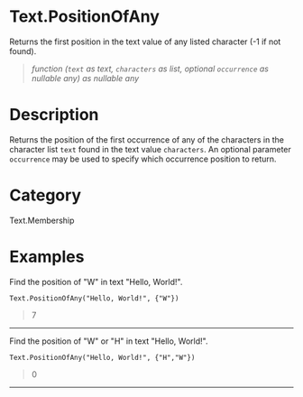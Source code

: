 # Text.PositionOfAny
Returns the first position in the text value of any listed character (-1 if not found).
> _function (<code>text</code> as text, <code>characters</code> as list, optional <code>occurrence</code> as nullable any) as nullable any_

# Description 
Returns the position of the first occurrence of any of the characters in the character list <code>text</code> found in the text value <code>characters</code>. 
    An optional parameter <code>occurrence</code> may be used to specify which occurrence position to return.
# Category 
Text.Membership
# Examples 
Find the position of "W" in text "Hello, World!".
```
Text.PositionOfAny("Hello, World!", {"W"})
```
> 7
***
Find the position of "W" or "H" in text "Hello, World!".
```
Text.PositionOfAny("Hello, World!", {"H","W"})
```
> 0
***
